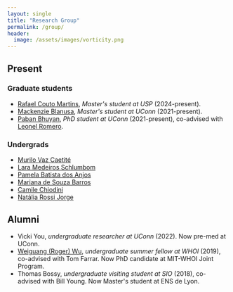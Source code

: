 ```yaml
---
layout: single
title: "Research Group"
permalink: /group/
header:
  image: /assets/images/vorticity.png
---
```



## Present

### Graduate students
- [Rafael Couto Martins](), *Master's student at USP* (2024-present).
- [Mackenzie Blanusa](https://twitter.com/MackinMocean), *Master's student at UConn* (2021-present).
- [Paban Bhuyan](https://in.linkedin.com/in/paban-bhuyan-71610768), *PhD student at UConn* (2021-present), co-advised with [Leonel Romero](https://leonelromero.com).

### Undergrads

- [Murilo Vaz Caetité]()
- [Lara Medeiros Schlumbom]()
- [Pamela Batista dos Anjos]()
- [Mariana de Souza Barros]()
- [Camile Chiodini]()
- [Natália Rossi Jorge]()

## Alumni

- Vicki You, *undergraduate researcher at UConn* (2022). Now pre-med at UConn.
- [Weiguang (Roger) Wu](https://scholar.google.com/citations?user=ueZLmgwAAAAJ&hl=en), *undergraduate summer fellow at WHOI* (2019), co-advised with Tom Farrar. Now PhD candidate at MIT-WHOI Joint Program.
- Thomas Bossy, *undergraduate visiting student at SIO* (2018), co-advised with Bill Young. Now Master's student  at ENS de Lyon.
